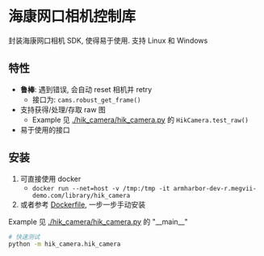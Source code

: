 # 海康网口相机控制库
封装海康网口相机 SDK, 使得易于使用. 支持 Linux 和 Windows

## 特性
- **鲁棒**: 遇到错误, 会自动 reset 相机并 retry
   - 接口为: `cams.robust_get_frame()`
- 支持获得/处理/存取 raw 图
   - Example 见 [./hik_camera/hik_camera.py](./hik_camera/hik_camera.py) 的 `HikCamera.test_raw()`
- 易于使用的接口

## 安装
1. 可直接使用 docker
   - `docker run --net=host -v /tmp:/tmp -it armharbor-dev-r.megvii-demo.com/library/hik_camera`
2. 或者参考 [Dockerfile](Dockerfile), 一步一步手动安装

Example 见 [./hik_camera/hik_camera.py](./hik_camera/hik_camera.py) 的 "\_\_main\_\_"
```bash
# 快速测试
python -m hik_camera.hik_camera
```
